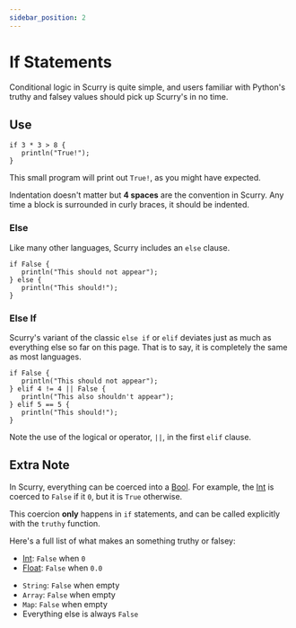 ```yaml
---
sidebar_position: 2
---
```


# If Statements
Conditional logic in Scurry is quite simple, and users familiar with Python's
truthy and falsey values should pick up Scurry's in no time.

## Use
```
if 3 * 3 > 8 {
   println("True!");
}
```
This small program will print out `True!`, as you might have expected.

Indentation doesn't matter but **4 spaces** are the convention in Scurry. Any
time a block is surrounded in curly braces, it should be indented.

### Else
Like many other languages, Scurry includes an `else` clause.
```
if False {
   println("This should not appear");
} else {
   println("This should!");
}
```

### Else If
Scurry's variant of the classic `else if` or `elif` deviates just as much as
everything else so far on this page. That is to say, it is completely the same
as most languages.
```
if False {
   println("This should not appear");
} elif 4 != 4 || False {
   println("This also shouldn't appear");
} elif 5 == 5 {
   println("This should!");
}
```
Note the use of the logical or operator, `||`, in the first `elif` clause.

## Extra Note
In Scurry, everything can be coerced into a [Bool](./types/bool.md). For
example, the [Int](./types/int.md) is coerced to `False` if it `0`, but it 
is `True` otherwise.

This coercion **only** happens in `if` statements, and can be called explicitly
with the `truthy` function. <!--- TODO: Put links here -->

Here's a full list of what makes an something truthy or falsey:
- [Int](./types/int.md): `False` when `0`
- [Float](./types/float.md): `False` when `0.0`
<!--- TODO: Put links here -->
- `String`: `False` when empty
- `Array`: `False` when empty
- `Map`: `False` when empty
- Everything else is always `False`
